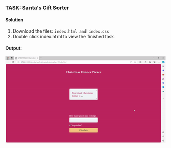 ### TASK: Santa's Gift Sorter

#### Solution

1. Download the files: `index.html and index.css`
2. Double click index.html to view the finished task.

#### Output:
![The output](../../assets/day-13-submission.gif)

